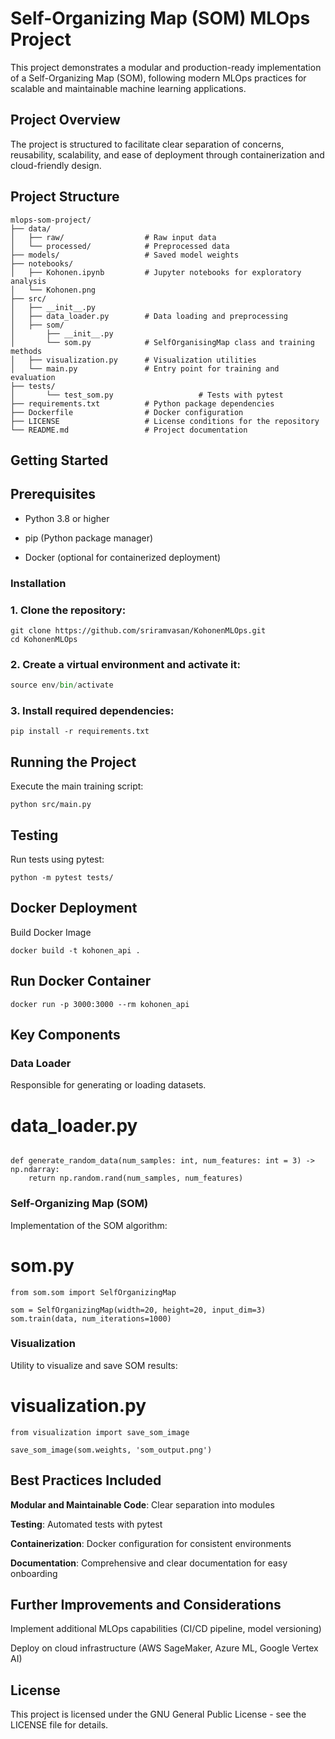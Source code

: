 # Self-Organizing Map (SOM) MLOps Project


This project demonstrates a modular and production-ready implementation of a Self-Organizing Map (SOM), following modern MLOps practices for scalable and maintainable machine learning applications.

## Project Overview

The project is structured to facilitate clear separation of concerns, reusability, scalability, and ease of deployment through containerization and cloud-friendly design.

## Project Structure
```
mlops-som-project/
├── data/
│   ├── raw/                  # Raw input data
│   └── processed/            # Preprocessed data
├── models/                   # Saved model weights
├── notebooks/
│   ├── Kohonen.ipynb         # Jupyter notebooks for exploratory analysis
│   └── Kohonen.png       
├── src/
│   ├── __init__.py
│   ├── data_loader.py        # Data loading and preprocessing
│   ├── som/
│       ├── __init__.py
│       └── som.py            # SelfOrganisingMap class and training methods
│   ├── visualization.py      # Visualization utilities
│   └── main.py               # Entry point for training and evaluation
├── tests/
│       └── test_som.py                   # Tests with pytest
├── requirements.txt          # Python package dependencies
├── Dockerfile                # Docker configuration
├── LICENSE                   # License conditions for the repository
└── README.md                 # Project documentation
```
## Getting Started

## Prerequisites

* Python 3.8 or higher

* pip (Python package manager)

* Docker (optional for containerized deployment)

### Installation

### 1. Clone the repository:
```
git clone https://github.com/sriramvasan/KohonenMLOps.git
cd KohonenMLOps
```

### 2. Create a virtual environment and activate it:

```python -m venv env
source env/bin/activate
```

### 3. Install required dependencies:

```
pip install -r requirements.txt
```

## Running the Project

Execute the main training script:

```
python src/main.py
```

## Testing

Run tests using pytest:

```
python -m pytest tests/
```

## Docker Deployment

Build Docker Image

```
docker build -t kohonen_api .
```

## Run Docker Container

```
docker run -p 3000:3000 --rm kohonen_api
``` 

## Key Components

### Data Loader

Responsible for generating or loading datasets.

# data_loader.py
```import numpy as np

def generate_random_data(num_samples: int, num_features: int = 3) -> np.ndarray:
    return np.random.rand(num_samples, num_features)
```

### Self-Organizing Map (SOM)

Implementation of the SOM algorithm:

# som.py
```
from som.som import SelfOrganizingMap

som = SelfOrganizingMap(width=20, height=20, input_dim=3)
som.train(data, num_iterations=1000)
``` 
### Visualization

Utility to visualize and save SOM results:

# visualization.py
```
from visualization import save_som_image

save_som_image(som.weights, 'som_output.png')
``` 

## Best Practices Included

__Modular and Maintainable Code__: Clear separation into modules

__Testing__: Automated tests with pytest

__Containerization__: Docker configuration for consistent environments

__Documentation__: Comprehensive and clear documentation for easy onboarding

## Further Improvements and Considerations

Implement additional MLOps capabilities (CI/CD pipeline, model versioning)

Deploy on cloud infrastructure (AWS SageMaker, Azure ML, Google Vertex AI)

## License

This project is licensed under the GNU General Public License - see the LICENSE file for details.